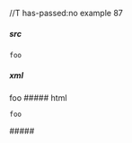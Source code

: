//T has-passed:no
example 87
##### src
    foo  
##### xml
<?xml version="1.0" encoding="UTF-8"?>
<!DOCTYPE document SYSTEM "CommonMark.dtd">
<document xmlns="http://commonmark.org/xml/1.0">
  <code_block>foo  
</code_block>
</document>
##### html
<pre><code>foo  
</code></pre>
#####
